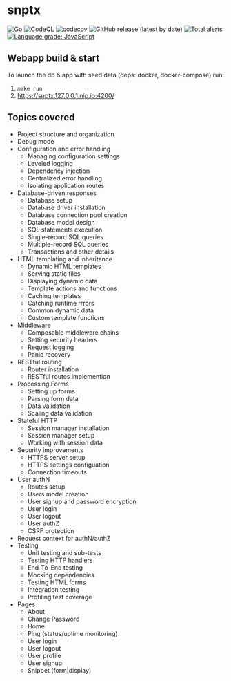 # snptx

![Go](https://github.com/tullo/snptx/workflows/Go/badge.svg)
![CodeQL](https://github.com/tullo/snptx/workflows/CodeQL/badge.svg)
[![codecov](https://codecov.io/gh/tullo/snptx/graph/badge.svg?token=R891ZHOLF6)](https://codecov.io/gh/tullo/snptx)
![GitHub release (latest by date)](https://img.shields.io/github/v/release/tullo/snptx)
[![Total alerts](https://img.shields.io/lgtm/alerts/g/tullo/snptx.svg?logo=lgtm&logoWidth=18)](https://lgtm.com/projects/g/tullo/snptx/alerts/)
[![Language grade: JavaScript](https://img.shields.io/lgtm/grade/javascript/g/tullo/snptx.svg?logo=lgtm&logoWidth=18)](https://lgtm.com/projects/g/tullo/snptx/context:javascript)

## Webapp build & start

To launch the db & app with seed data (deps: docker, docker-compose) run:

1. `make run`
2. https://snptx.127.0.0.1.nip.io:4200/

## Topics covered

- Project structure and organization
- Debug mode
- Configuration and error handling
  - Managing configuration settings
  - Leveled logging
  - Dependency injection
  - Centralized error handling
  - Isolating application routes
- Database-driven responses
  - Database setup
  - Database driver installation
  - Database connection pool creation
  - Database model design
  - SQL statements execution
  - Single-record SQL queries
  - Multiple-record SQL queries
  - Transactions and other details
- HTML templating and inheritance
  - Dynamic HTML templates
  - Serving static files
  - Displaying dynamic data
  - Template actions and functions
  - Caching templates
  - Catching runtime rrrors
  - Common dynamic data
  - Custom template functions
- Middleware
  - Composable middleware chains
  - Setting security headers
  - Request logging
  - Panic recovery
- RESTful routing
  - Router installation
  - RESTful routes implemention
- Processing Forms
  - Setting up forms
  - Parsing form data
  - Data validation
  - Scaling data validation
- Stateful HTTP
  - Session manager installation
  - Session manager setup
  - Working with session data
- Security improvements
  - HTTPS server setup
  - HTTPS settings configuation 
  - Connection timeouts
- User authN
  - Routes setup
  - Users model creation
  - User signup and password encryption
  - User login
  - User logout
  - User authZ
  - CSRF protection
- Request context for authN/authZ
- Testing
  - Unit testing and sub-tests
  - Testing HTTP handlers
  - End-To-End testing
  - Mocking dependencies
  - Testing HTML forms
  - Integration testing
  - Profiling test coverage
- Pages
  - About
  - Change Password
  - Home
  - Ping (status/uptime monitoring)
  - User login
  - User logout
  - User profile
  - User signup
  - Snippet (form|display)
